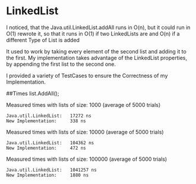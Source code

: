 # LinkedList

I noticed, that the Java.util.LinkedList.addAll runs in O(n), but it could run in O(1)
rewrote it, so that it runs in O(1) if two LinkedLists are and O(n) if a different Type of List is added

It used to work by taking every element of the second list and adding it to the first.
My implementation takes advantage of the LinkedList properties, by appending the first list to the second one.

I provided a variety of TestCases to ensure the Correctness of my Implementation.

##Times
list.AddAll();

Measured times with lists of size: 1000 (average of 5000 trials)
```
Java.util.LinkedList:   17272 ns
New Implementation:     338 ns
```

Measured times with lists of size: 10000 (average of 5000 trials)
```
Java.util.LinkedList:   104362 ns
New Implementation:     472 ns
```

Measured times with lists of size: 100000 (average of 5000 trials)
```
Java.util.LinkedList:   1041257 ns
New Implementation:     1880 ns
```


